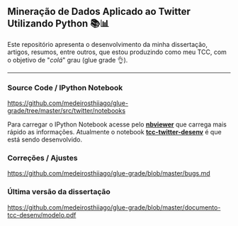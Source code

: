 ## Mineração de Dados Aplicado ao Twitter Utilizando Python :books::bar_chart:

Este repositório apresenta o desenvolvimento da minha dissertação, artigos, resumos, entre outros, que estou produzindo
como meu TCC, com o objetivo de "_colá_" grau (glue grade :ok_hand:).

* * *

### Source Code / IPython Notebook

https://github.com/medeirosthiiago/glue-grade/tree/master/src/twitter/notebooks

Para carregar o IPython Notebook acesse pelo [__nbviewer__](http://nbviewer.jupyter.org/github/medeirosthiiago/glue-grade/tree/master/src/twitter/) que carrega mais rápido as informações.
Atualmente o notebook [__tcc-twitter-desenv__](http://nbviewer.jupyter.org/github/medeirosthiiago/glue-grade/blob/master/src/twitter/notebooks/tcc-twitter-desenv.ipynb) é que está sendo desenvolvido.


### Correções / Ajustes

https://github.com/medeirosthiiago/glue-grade/blob/master/bugs.md


### Última versão da dissertação

https://github.com/medeirosthiiago/glue-grade/blob/master/documento-tcc-desenv/modelo.pdf
